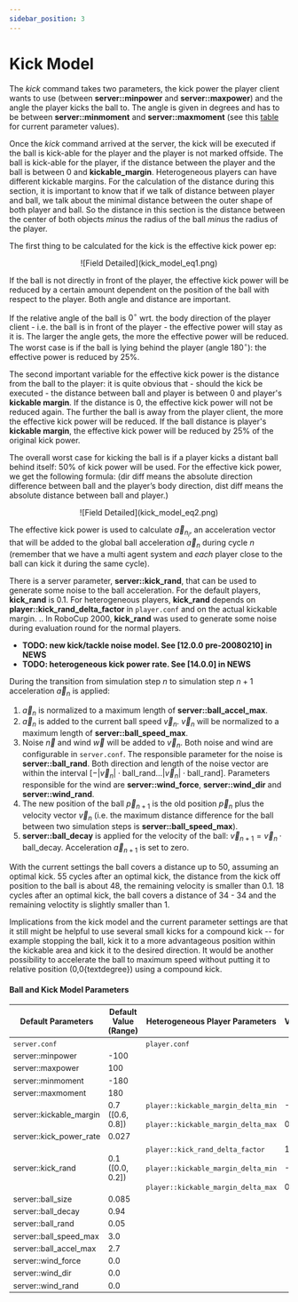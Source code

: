 ```yaml
---
sidebar_position: 3
---
```


# Kick Model

The *kick* command takes two parameters, the kick power the player
client wants to use (between **server::minpower** and
**server::maxpower**) and the angle the player kicks the ball to.
The angle is given in degrees and has to be between
**server::minmoment** and **server::maxmoment**
(see this [table](#ball-and-kick-model-parameters) for current parameter values).


Once the *kick* command arrived at the server, the kick will be
executed if the ball is kick-able for the player and the player is not
marked offside.
The ball is kick-able for the player, if the distance between the
player and the ball is between 0 and **kickable_margin**.
Heterogeneous players can have different kickable margins.
For the calculation of the distance during this section, it is
important to know that if we talk of distance between player and ball,
we talk about the minimal distance between the outer shape of both
player and ball.
So the distance in this section is the distance between the center of
both objects *minus* the radius of the ball *minus* the radius of the player.

The first thing to be calculated for the kick is the effective kick power ep:


<div align="center">
  ![Field Detailed](kick_model_eq1.png)
  
</div>

If the ball is not directly in front of the player, the effective kick
power will be reduced by a certain amount dependent on the position of
the ball with respect to the player.
Both angle and distance are important.

If the relative angle of the ball is $0^\circ$ wrt. the body
direction of the player client - i.e. the ball is in front of the
player - the effective power will stay as it is.
The larger the angle gets, the more the effective power will be
reduced.
The worst case is if the ball is lying behind the player (angle
$180^\circ$): the effective power is reduced by 25%.

The second important variable for the effective kick power is the
distance from the ball to the player: it is quite obvious that -
should the kick be executed - the distance between ball and player is
between 0 and player's **kickable margin**.
If the distance is 0, the effective kick power will not be reduced
again.
The further the ball is away from the player client, the more the
effective kick power will be reduced.
If the ball distance is player's **kickable margin**, the effective
kick power will be reduced by 25% of the original kick power.

The overall worst case for kicking the ball is if a player kicks a
distant ball behind itself: 50% of kick power will be used.
For the effective kick power, we get the following formula:
(dir diff means the absolute direction difference between ball and the player’s body
direction, dist diff means the absolute distance between ball and
player.)

<div align="center">
  ![Field Detailed](kick_model_eq2.png)
</div>


The effective kick power is used to calculate $\vec{a}_{{n}_{i}}$,
an acceleration vector that will be added to the global ball
acceleration $\vec{a}_{n}$ during cycle $n$ (remember that
we have a multi agent system and *each* player close to the ball can
kick it during the same cycle).

There is a server parameter, **server::kick_rand**, that can be used to
generate some noise to the ball acceleration.
For the default players, **kick_rand** is 0.1.
For heterogeneous players, **kick_rand** depends on
**player::kick_rand_delta_factor** in `player.conf` and on the
actual kickable margin.
.. In RoboCup 2000, **kick_rand** was used to generate some noise during evaluation round for the normal players.

- **TODO: new kick/tackle noise model. See \[12.0.0 pre-20080210\] in NEWS**
- **TODO: heterogeneous kick power rate. See \[14.0.0\] in NEWS**

During the transition from simulation step $n$ to simulation step
$n+1$ acceleration $\vec{a}_{n}$ is applied:

1. $\vec{a}_{n}$ is normalized to a maximum length of
   **server::ball_accel_max**.
2. $\vec{a}_{n}$ is added to the current ball speed $\vec{v}_{n}$.
   $\vec{v}_{n}$ will be normalized to a maximum length of **server::ball_speed_max**.
3. Noise $\vec{n}$ and wind $\vec{w}$ will be added to
   $\vec{v}_{n}$.
   Both noise and wind are configurable in `server.conf`.
   The responsible parameter for the noise is **server::ball_rand**.
   Both direction and length of the noise vector are within the interval $[ -|\vec{v}_{n}| \cdot \mathrm{ball\_rand} \ldots |\vec{v}_{n}| \cdot \mathrm{ball\_rand}]$.
   Parameters responsible for the wind are **server::wind_force**,
   **server::wind_dir** and **server::wind_rand**.
4. The new position of the ball $\vec{p}_{n+1}$ is the old
   position $\vec{p}_{n}$ plus the velocity vector
   $\vec{v}_{n}$ (i.e. the maximum distance difference for the
   ball between two simulation steps is **server::ball_speed_max**).
5. **server::ball_decay** is applied for the velocity of the ball: $\vec{v}_{n+1} = \vec{v}_{n} \cdot \mathrm{ball\_decay}$.
   Acceleration $\vec{a}_{n+1}$ is set to zero.

With the current settings the ball covers a distance up to 50,
assuming an optimal kick.
55 cycles after an optimal kick, the distance from the kick off
position to the ball is about 48, the remaining velocity is smaller
than 0.1.
18 cycles after an optimal kick, the ball covers a distance of 34 - 34
and the remaining veloctity is slightly smaller than 1.

Implications from the kick model and the current parameter settings are
that it still might be helpful to use several small kicks for a compound
kick -- for example stopping the ball, kick it to a more advantageous
position within the kickable area and kick it to the desired direction.
It would be another possibility to accelerate the ball to maximum speed
without putting it to relative position (0,0\{textdegree}) using a
compound kick.

#### Ball and Kick Model Parameters

| Default Parameters             | Default Value (Range)     | Heterogeneous Player Parameters          | Value     |
|-------------------------------|----------------------------|------------------------------------------|-----------|
| `server.conf`                 |                            | `player.conf`                           |           |
| server::minpower              | -100                       |                                          |           |
| server::maxpower              | 100                        |                                          |           |
| server::minmoment             | -180                       |                                          |           |
| server::maxmoment             | 180                        |                                          |           |
| server::kickable_margin       | 0.7 ([0.6, 0.8])          | `player::kickable_margin_delta_min`<br></br>`player::kickable_margin_delta_max`      | -0.1 <br></br> 0.1    |
| server::kick_power_rate       | 0.027                      |                                          |           |
| server::kick_rand             | 0.1 ([0.0, 0.2])          | `player::kick_rand_delta_factor` <br></br>`player::kickable_margin_delta_min` <br></br>`player::kickable_margin_delta_max`         | 1 <br></br> -0.1 <br></br> 0.1        |
| server::ball_size             | 0.085                      |                                          |           |
| server::ball_decay            | 0.94                       |                                          |           |
| server::ball_rand             | 0.05                       |                                          |           |
| server::ball_speed_max        | 3.0                        |                                          |           |
| server::ball_accel_max        | 2.7                        |                                          |           |
| server::wind_force            | 0.0                        |                                          |           |
| server::wind_dir              | 0.0                        |                                          |           |
| server::wind_rand             | 0.0                        |                                          |           |

